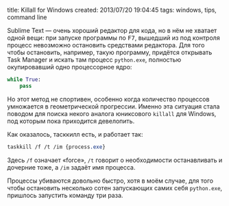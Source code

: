 title: Killall for Windows
created: 2013/07/20 19:04:45
tags: windows, tips, command line

Sublime Text — очень хороший редактор для кода, но в нём не хватает одной вещи: при запуске программы по <kbd>F7</kbd>, вышедший из под контроля процесс невозможно остановить средствами редактора. Для того чтобы остановить, например, такую программу, придётся открывать Task Manager и искать там процесс `python.exe`, полностью окупировавший одно процессорное ядро:

``` python
while True:
    pass
```

Но этот метод не спортивен, особенно когда количество процессов умножается в геометрической прогрессии. Именно эта ситуация стала поводом для поиска некого аналога юниксового `killall` для Windows, под которым пока приходится девелопить.

Как оказалось, тасккилл есть, и работает так:

``` css
taskkill /f /t /im {process.exe}
```

Здесь `/f` означает «force», `/t` говорит о необходимости останавливать и дочерние тоже, а `/im` задаёт имя процесса.

Процессы убиваются довольно быстро, хотя в моём случае, для того чтобы остановить несколько сотен запускающих самих себя `python.exe`, пришлось запустить команду три раза.
